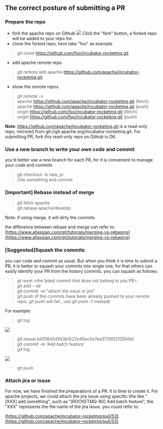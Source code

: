 ## The correct posture of submitting a PR


### Prepare the repo
* fork the apache repo on Github
![](http://img3.tbcdn.cn/5476e8b07b923/TB17G5kQpXXXXcUapXXXXXXXXXX)
Click the "fork" button, a forked repo will be added to your repo list.
* clone the forked repo, here take "foo" as example
> git clone  https://github.com/foo/incubator-rocketmq.git

* add apache remote repo
> git remote add apache https://github.com/apache/incubator-rocketmq.git

* show the remote repos
> git remote -v  
> apache	 https://github.com/apache/incubator-rocketmq.git (fetch)  
> apache	 https://github.com/apache/incubator-rocketmq.git (push)  
> origin	 https://github.com/foo/incubator-rocketmq.git (fetch)  
> origin	 https://github.com/foo/incubator-rocketmq.git (push)  

**Note**: https://github.com/apache/incubator-rocketmq.git is a read-only repo, mirrored from git://git.apache.org/incubator-rocketmq.git. For submitting PR, fork this read-only repo on Github is OK.

### Use a new branch to write your own code and commit
you'd better use a new branch for each PR, for it is convenient to manage your code and commits
> git checkout -b new_pr  
//do something and commit  


### [Important] Rebase instead of merge
> git fetch apache  
> git rebase apache/develop  

Note: if using merge, it will dirty the commits

the difference between rebase and merge can refer to:  
[https://www.atlassian.com/git/tutorials/merging-vs-rebasing](https://www.atlassian.com/git/tutorials/merging-vs-rebasing)



### [Suggested]Squash the commits
you can code and commit as usual. But when you think it is time to submit a PR, it is better to squash your commits into single one, for that others can easily identify your PR from the history commits.
you can squash as follows:
> gt reset \<the latest commit that dose not belong to you PR\>  
> git add --all  
> git commit -m "attach the issue or jira"  
> git push (if the commits have been already pushed to your remote repo, git push will fail , use git push -f instead)


For example:  
> git log  

![](https://lh3.googleusercontent.com/-xYoltD_ZDhE/WNTONuq58WI/AAAAAAAAABo/zWZdGVxNVa8/I/14864352604541.jpg)

> git resset b4108d2d9d3b1522e45ac5e7ea37106f2135bfa0   
> git commit -m 'Add batch feature'  
> git log   

![](https://lh3.googleusercontent.com/-Pe_xYIiPAGE/WNTOOHEUd1I/AAAAAAAAABs/VfuT_wBQ5QI/I/14864353798102.jpg)
> git push

 

### Attach jira or issue
For now, we have finished the preparations of a PR. It is time to create it. For apache projects, we could attach the jira issue using specific title like "[XXX] add something", such as "[ROCKETMQ-80] Add batch feature", the "XXX" represents the the name of the jira issue.
you could refer to:

[https://github.com/apache/incubator-rocketmq/pull/53](https://github.com/apache/incubator-rocketmq/pull/53)


